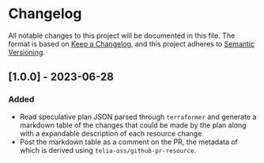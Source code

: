 # Changelog

All notable changes to this project will be documented in this file.
The format is based on [Keep a Changelog](https://keepachangelog.com/en/1.0.0/),
and this project adheres to [Semantic Versioning](https://semver.org/spec/v2.0.0.html).

## [1.0.0] - 2023-06-28

### Added

- Read speculative plan JSON parsed through `terraformer` and generate a markdown table of the changes that could be made by the plan
  along with a expandable description of each resource change.
- Post the markdown table as a comment on the PR, the metadata of which is derived using `telia-oss/github-pr-resource`.